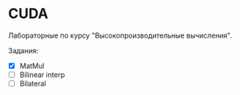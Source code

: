 # CUDA
Лабораторные по курсу "Высокопроизводительные вычисления". 

Задания:
- [x] MatMul
- [ ] Bilinear interp
- [ ] Bilateral
